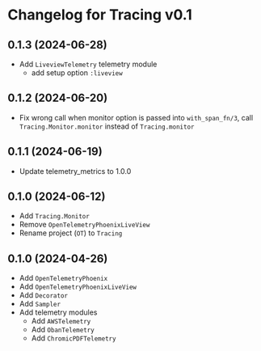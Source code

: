 # Changelog for Tracing v0.1 

## 0.1.3 (2024-06-28)

* Add `LiveviewTelemetry` telemetry module
  * add setup option `:liveview`

## 0.1.2 (2024-06-20)

* Fix wrong call when monitor option is passed into `with_span_fn/3`, call `Tracing.Monitor.monitor` instead of
  `Tracing.monitor`

## 0.1.1 (2024-06-19)

* Update telemetry_metrics to 1.0.0

## 0.1.0 (2024-06-12)

* Add `Tracing.Monitor`
* Remove `OpenTelemetryPhoenixLiveView`
* Rename project (`OT`) to `Tracing`

## 0.1.0 (2024-04-26)

* Add `OpenTelemetryPhoenix`
* Add `OpenTelemetryPhoenixLiveView`
* Add `Decorator`
* Add `Sampler`
* Add telemetry modules
    * Add `AWSTelemetry`
    * Add `ObanTelemetry`
    * Add `ChromicPDFTelemetry`

